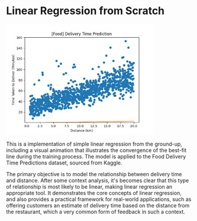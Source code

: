 # Linear Regression from Scratch

<img src="lr.gif" width=400>

This is a implementation of simple linear regression from the ground-up, including a visual animation that illustrates the convergence of the best-fit line during the training process. The model is applied to the Food Delivery Time Predictions dataset, sourced from Kaggle.

The primary objective is to model the relationship between delivery time and distance. After some context analysis, it's becomes clear that this type of relationship is most likely to be linear, making linear regression an appropriate tool. It demonstrates the core concepts of linear regression, and also provides a practical framework for real-world applications, such as offering customers an estimate of delivery time based on the distance from the restaurant, which a very common form of feedback in such a context.
